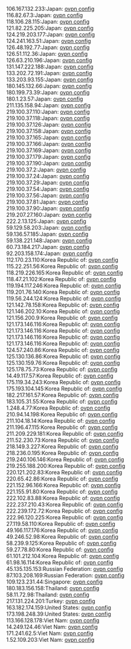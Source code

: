 106.167.132.233:Japan: [ovpn config](vpn/106_167_132_233.ovpn)  
116.82.67.3:Japan: [ovpn config](vpn/116_82_67_3.ovpn)  
118.106.28.115:Japan: [ovpn config](vpn/118_106_28_115.ovpn)  
121.82.225.205:Japan: [ovpn config](vpn/121_82_225_205.ovpn)  
124.219.203.177:Japan: [ovpn config](vpn/124_219_203_177.ovpn)  
124.241.163.51:Japan: [ovpn config](vpn/124_241_163_51.ovpn)  
126.48.192.77:Japan: [ovpn config](vpn/126_48_192_77.ovpn)  
126.51.112.36:Japan: [ovpn config](vpn/126_51_112_36.ovpn)  
126.63.210.196:Japan: [ovpn config](vpn/126_63_210_196.ovpn)  
131.147.222.188:Japan: [ovpn config](vpn/131_147_222_188.ovpn)  
133.202.72.191:Japan: [ovpn config](vpn/133_202_72_191.ovpn)  
133.203.93.155:Japan: [ovpn config](vpn/133_203_93_155.ovpn)  
180.145.132.66:Japan: [ovpn config](vpn/180_145_132_66.ovpn)  
180.199.73.39:Japan: [ovpn config](vpn/180_199_73_39.ovpn)  
180.1.23.57:Japan: [ovpn config](vpn/180_1_23_57.ovpn)  
211.135.158.94:Japan: [ovpn config](vpn/211_135_158_94.ovpn)  
219.100.37.110:Japan: [ovpn config](vpn/219_100_37_110.ovpn)  
219.100.37.118:Japan: [ovpn config](vpn/219_100_37_118.ovpn)  
219.100.37.126:Japan: [ovpn config](vpn/219_100_37_126.ovpn)  
219.100.37.158:Japan: [ovpn config](vpn/219_100_37_158.ovpn)  
219.100.37.165:Japan: [ovpn config](vpn/219_100_37_165.ovpn)  
219.100.37.166:Japan: [ovpn config](vpn/219_100_37_166.ovpn)  
219.100.37.169:Japan: [ovpn config](vpn/219_100_37_169.ovpn)  
219.100.37.179:Japan: [ovpn config](vpn/219_100_37_179.ovpn)  
219.100.37.190:Japan: [ovpn config](vpn/219_100_37_190.ovpn)  
219.100.37.2:Japan: [ovpn config](vpn/219_100_37_2.ovpn)  
219.100.37.24:Japan: [ovpn config](vpn/219_100_37_24.ovpn)  
219.100.37.29:Japan: [ovpn config](vpn/219_100_37_29.ovpn)  
219.100.37.54:Japan: [ovpn config](vpn/219_100_37_54.ovpn)  
219.100.37.56:Japan: [ovpn config](vpn/219_100_37_56.ovpn)  
219.100.37.81:Japan: [ovpn config](vpn/219_100_37_81.ovpn)  
219.100.37.90:Japan: [ovpn config](vpn/219_100_37_90.ovpn)  
219.207.27.160:Japan: [ovpn config](vpn/219_207_27_160.ovpn)  
222.2.13.125:Japan: [ovpn config](vpn/222_2_13_125.ovpn)  
59.129.58.203:Japan: [ovpn config](vpn/59_129_58_203.ovpn)  
59.136.57.185:Japan: [ovpn config](vpn/59_136_57_185.ovpn)  
59.138.221.148:Japan: [ovpn config](vpn/59_138_221_148.ovpn)  
60.73.184.217:Japan: [ovpn config](vpn/60_73_184_217.ovpn)  
92.203.158.174:Japan: [ovpn config](vpn/92_203_158_174.ovpn)  
112.170.23.110:Korea Republic of: [ovpn config](vpn/112_170_23_110.ovpn)  
115.22.251.56:Korea Republic of: [ovpn config](vpn/115_22_251_56.ovpn)  
118.219.226.165:Korea Republic of: [ovpn config](vpn/118_219_226_165.ovpn)  
118.47.21.102:Korea Republic of: [ovpn config](vpn/118_47_21_102.ovpn)  
119.194.117.246:Korea Republic of: [ovpn config](vpn/119_194_117_246.ovpn)  
119.201.76.140:Korea Republic of: [ovpn config](vpn/119_201_76_140.ovpn)  
119.56.244.124:Korea Republic of: [ovpn config](vpn/119_56_244_124.ovpn)  
121.142.78.158:Korea Republic of: [ovpn config](vpn/121_142_78_158.ovpn)  
121.146.202.10:Korea Republic of: [ovpn config](vpn/121_146_202_10.ovpn)  
121.156.200.9:Korea Republic of: [ovpn config](vpn/121_156_200_9.ovpn)  
121.173.146.116:Korea Republic of: [ovpn config](vpn/121_173_146_116.ovpn)  
121.173.146.116:Korea Republic of: [ovpn config](vpn/121_173_146_116.ovpn)  
121.173.146.116:Korea Republic of: [ovpn config](vpn/121_173_146_116.ovpn)  
121.173.146.116:Korea Republic of: [ovpn config](vpn/121_173_146_116.ovpn)  
124.57.240.86:Korea Republic of: [ovpn config](vpn/124_57_240_86.ovpn)  
125.130.136.86:Korea Republic of: [ovpn config](vpn/125_130_136_86.ovpn)  
125.130.159.76:Korea Republic of: [ovpn config](vpn/125_130_159_76.ovpn)  
125.178.75.73:Korea Republic of: [ovpn config](vpn/125_178_75_73.ovpn)  
14.49.117.57:Korea Republic of: [ovpn config](vpn/14_49_117_57.ovpn)  
175.119.34.243:Korea Republic of: [ovpn config](vpn/175_119_34_243.ovpn)  
175.193.104.145:Korea Republic of: [ovpn config](vpn/175_193_104_145.ovpn)  
182.217.161.57:Korea Republic of: [ovpn config](vpn/182_217_161_57.ovpn)  
183.105.31.55:Korea Republic of: [ovpn config](vpn/183_105_31_55.ovpn)  
1.248.4.77:Korea Republic of: [ovpn config](vpn/1_248_4_77.ovpn)  
210.94.14.198:Korea Republic of: [ovpn config](vpn/210_94_14_198.ovpn)  
211.104.18.14:Korea Republic of: [ovpn config](vpn/211_104_18_14.ovpn)  
211.196.47.115:Korea Republic of: [ovpn config](vpn/211_196_47_115.ovpn)  
211.209.229.181:Korea Republic of: [ovpn config](vpn/211_209_229_181.ovpn)  
211.52.230.73:Korea Republic of: [ovpn config](vpn/211_52_230_73.ovpn)  
218.149.3.227:Korea Republic of: [ovpn config](vpn/218_149_3_227.ovpn)  
218.236.0.195:Korea Republic of: [ovpn config](vpn/218_236_0_195.ovpn)  
219.240.106.146:Korea Republic of: [ovpn config](vpn/219_240_106_146.ovpn)  
219.255.188.200:Korea Republic of: [ovpn config](vpn/219_255_188_200.ovpn)  
220.121.202.83:Korea Republic of: [ovpn config](vpn/220_121_202_83.ovpn)  
220.65.42.86:Korea Republic of: [ovpn config](vpn/220_65_42_86.ovpn)  
221.152.96.166:Korea Republic of: [ovpn config](vpn/221_152_96_166.ovpn)  
221.155.91.80:Korea Republic of: [ovpn config](vpn/221_155_91_80.ovpn)  
222.102.83.88:Korea Republic of: [ovpn config](vpn/222_102_83_88.ovpn)  
222.237.210.43:Korea Republic of: [ovpn config](vpn/222_237_210_43.ovpn)  
222.239.172.72:Korea Republic of: [ovpn config](vpn/222_239_172_72.ovpn)  
222.96.120.225:Korea Republic of: [ovpn config](vpn/222_96_120_225.ovpn)  
27.119.58.110:Korea Republic of: [ovpn config](vpn/27_119_58_110.ovpn)  
49.166.117.176:Korea Republic of: [ovpn config](vpn/49_166_117_176.ovpn)  
49.246.52.98:Korea Republic of: [ovpn config](vpn/49_246_52_98.ovpn)  
58.239.9.125:Korea Republic of: [ovpn config](vpn/58_239_9_125.ovpn)  
59.27.78.80:Korea Republic of: [ovpn config](vpn/59_27_78_80.ovpn)  
61.101.212.104:Korea Republic of: [ovpn config](vpn/61_101_212_104.ovpn)  
61.98.16.114:Korea Republic of: [ovpn config](vpn/61_98_16_114.ovpn)  
45.135.135.153:Russian Federation: [ovpn config](vpn/45_135_135_153.ovpn)  
87.103.208.169:Russian Federation: [ovpn config](vpn/87_103_208_169.ovpn)  
109.123.231.44:Singapore: [ovpn config](vpn/109_123_231_44.ovpn)  
180.183.156.158:Thailand: [ovpn config](vpn/180_183_156_158.ovpn)  
58.11.72.98:Thailand: [ovpn config](vpn/58_11_72_98.ovpn)  
217.131.224.201:Turkey: [ovpn config](vpn/217_131_224_201.ovpn)  
163.182.174.159:United States: [ovpn config](vpn/163_182_174_159.ovpn)  
173.198.248.39:United States: [ovpn config](vpn/173_198_248_39.ovpn)  
113.166.128.178:Viet Nam: [ovpn config](vpn/113_166_128_178.ovpn)  
14.249.124.46:Viet Nam: [ovpn config](vpn/14_249_124_46.ovpn)  
171.241.62.5:Viet Nam: [ovpn config](vpn/171_241_62_5.ovpn)  
1.52.109.203:Viet Nam: [ovpn config](vpn/1_52_109_203.ovpn)  
